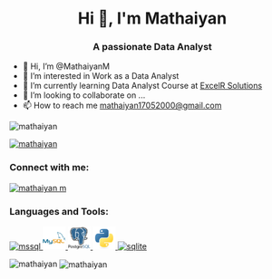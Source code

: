 
<h1 align="center">Hi 👋, I'm Mathaiyan</h1>
<h3 align="center">A passionate Data Analyst</h3>  

- 👋 Hi, I’m @MathaiyanM
- 👀 I’m interested in Work as a Data Analyst
- 🌱 I’m currently learning Data Analyst Course at [ExcelR Solutions](https://www.excelr.com/)
- 💞️ I’m looking to collaborate on ...
- 📫 How to reach me [mathaiyan17052000@gmail.com](mathaiyan17052000@gmail.com)

<!---
MathaiyanM/MathaiyanM is a ✨ special ✨ repository because its `README.md` (this file) appears on your GitHub profile.
You can click the Preview link to take a look at your changes.
--->

<p align="left"> <img src="https://komarev.com/ghpvc/?username=mathaiyan&label=Profile%20views&color=0e75b6&style=flat" alt="mathaiyan" /> </p>

<p align="left"> <a href="https://github.com/ryo-ma/github-profile-trophy"><img src="https://github-profile-trophy.vercel.app/?username=mathaiyan" alt="mathaiyan" /></a> </p>

<h3 align="left">Connect with me:</h3>
<p align="left">
<a href="https://linkedin.com/in/mathaiyan m" target="blank"><img align="center" src="https://raw.githubusercontent.com/rahuldkjain/github-profile-readme-generator/master/src/images/icons/Social/linked-in-alt.svg" alt="mathaiyan m" height="30" width="40" /></a>
</p>

<h3 align="left">Languages and Tools:</h3>
<p align="left"> <a href="https://www.microsoft.com/en-us/sql-server" target="_blank" rel="noreferrer"> <img src="https://www.svgrepo.com/show/303229/microsoft-sql-server-logo.svg" alt="mssql" width="40" height="40"/> </a> <a href="https://www.mysql.com/" target="_blank" rel="noreferrer"> <img src="https://raw.githubusercontent.com/devicons/devicon/master/icons/mysql/mysql-original-wordmark.svg" alt="mysql" width="40" height="40"/> </a> <a href="https://www.postgresql.org" target="_blank" rel="noreferrer"> <img src="https://raw.githubusercontent.com/devicons/devicon/master/icons/postgresql/postgresql-original-wordmark.svg" alt="postgresql" width="40" height="40"/> </a> <a href="https://www.python.org" target="_blank" rel="noreferrer"> <img src="https://raw.githubusercontent.com/devicons/devicon/master/icons/python/python-original.svg" alt="python" width="40" height="40"/> </a> <a href="https://www.sqlite.org/" target="_blank" rel="noreferrer"> <img src="https://www.vectorlogo.zone/logos/sqlite/sqlite-icon.svg" alt="sqlite" width="40" height="40"/> </a> </p>

<p><img align="left" src="https://github-readme-stats.vercel.app/api/top-langs?username=mathaiyan&show_icons=true&locale=en&layout=compact" alt="mathaiyan" /></p>

<p>&nbsp;<img align="center" src="https://github-readme-stats.vercel.app/api?username=mathaiyan&show_icons=true&locale=en" alt="mathaiyan" /></p>
